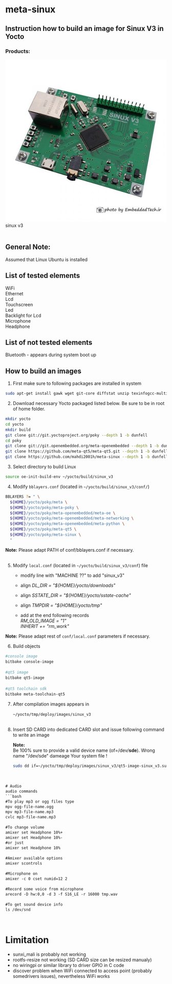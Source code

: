 # meta-sinux

## Instruction how to build an image for Sinux V3 in Yocto

### Products:

![](sinux_v3s_img_top.jpg) <br>
sinux v3 <br>
<br>


## General Note:
Assumed that Linux Ubuntu is installed

## List of tested elements

WiFi <br>
Ethernet <br>
Lcd <br>
Touchscreen <br>
Led  <br>
Backlight for Lcd <br>
Microphone <br>
Headphone <br>

## List of not tested elements

Bluetooth - appears during system boot up <br>

## How to build an images

1. First make sure to following packages are installed in system

```bash
sudo apt-get install gawk wget git-core diffstat unzip texinfogcc-multilib build-essential chrpath socat libsdl1.2-dev xtermlibmpc-dev libgmp3-dev
```

2. Download necessary Yocto packaged listed below. Be sure to be in root of home folder.

```bash
mkdir yocto
cd yocto
mkdir build 
git clone git://git.yoctoproject.org/poky --depth 1 -b dunfell
cd poky
git clone git://git.openembedded.org/meta-openembedded --depth 1 -b dunfell
git clone https://github.com/meta-qt5/meta-qt5.git --depth 1 -b dunfell
git clone https://github.com/mahdi2001h/meta-sinux --depth 1 -b dunfell
```

3. Select directory to build Linux
```bash
source oe-init-build-env ~/yocto/build/sinux_v3
```
4. Modify `bblayers.conf` (located in `~/yocto/build/sinux_v3/conf/`)
```bash
BBLAYERS ?= " \
  ${HOME}/yocto/poky/meta \
  ${HOME}/yocto/poky/meta-poky \
  ${HOME}/yocto/poky/meta-openembedded/meta-oe \
  ${HOME}/yocto/poky/meta-openembedded/meta-networking \
  ${HOME}/yocto/poky/meta-openembedded/meta-python \
  ${HOME}/yocto/poky/meta-qt5 \
  ${HOME}/yocto/poky/meta-sinux \
  "
```
**Note:** Please adapt PATH of conf/bblayers.conf if necessary. <br> <br>

5. Modify `local.conf` (located in `~/yocto/build/sinux_v3/conf`) file

    - modify line with "MACHINE ??" to add "sinux_v3"

    - align *DL_DIR = "${HOME}/yocto/downloads"* <br>

    - align *SSTATE_DIR = "${HOME}/yocto/sstate-cache"* <br>
    
    - align *TMPDIR = "${HOME}/yocto/tmp"* <br>
    
    - add at the end following records <br> 
    *RM_OLD_IMAGE = "1"* <br>
	*INHERIT += "rm_work"* <br>

**Note:** Please adapt rest of `conf/local.conf` parameters if necessary. <br>

6. Build objects
```bash
#console image
bitbake console-image

#qt5 image
bitbake qt5-image

#qt5 toolchain sdk
bitbake meta-toolchain-qt5
```
7. After compilation images appears in

	`~/yocto/tmp/deploy/images/sinux_v3` <br> <br>



8. Insert SD CARD into dedicated CARD slot and issue following command to   write an image

    **Note:** <br>
        Be 100% sure to provide a valid device name (of=/dev/**sde**). Wrong    name "/dev/sde" dameage Your system file ! <br>
    ```bash
    sudo dd if=~/yocto/tmp/deploy/images/sinux_v3/qt5-image-sinux_v3.sunxi-sdimg    of=/dev/sde bs=1024
```


# Audio
audio commands
```bash
#To play mp3 or ogg files type
mpv ogg-file-name.ogg
mpv mp3-file-name.mp3
cvlc mp3-file-name.mp3

#To change volume
amixer set Headphone 10%+
amixer set Headphone 10%-
#or just
amixer set Headphone 10%

#Amixer available options
amixer scontrols

#Microphone on
amixer -c 0 cset numid=12 2

#Record some voice from microphone
arecord -D hw:0,0 -d 3 -f S16_LE -r 16000 tmp.wav

#To get sound device info
ls /dev/snd
```
<br>

# Limitation

- sunxi_mali is probably not working
- rootfs-resize not working (SD CARD size can be resized manualy)
- no wiringpi or similar library to driver GPIO in C code
- discover problem when WiFi connected to access point (probably somedrivers issues), nevertheless WiFi works
